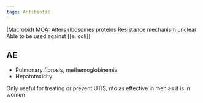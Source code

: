 ```yaml
---
tags: Antibiotic
---
```

(Macrobid)
MOA: Alters ribosomes proteins
Resistance mechanism unclear
Able to be used against [[e. coli]] 
## AE
- Pulmonary fibrosis, methemoglobinemia
- Hepatotoxicity




Only useful for treating or prevent UTIS, nto as effective in men as it is in women